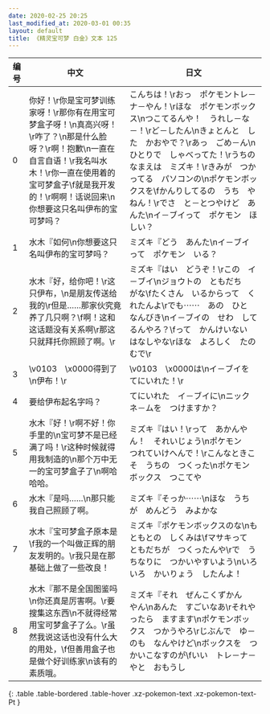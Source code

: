 ```yaml
---
date: 2020-02-25 20:25
last_modified_at: 2020-03-01 00:35
layout: default
title: 《精灵宝可梦 白金》文本 125
---
```

| 编号 | 中文 | 日文 |
| ---- | ---- | ---- |
| 0 | 你好！\r你是宝可梦训练家呀！\r那你有在用宝可梦盒子呀！\n真高兴呀！\r咋了？\n那是什么脸呀？\r啊！抱歉\n一直在自言自语！\r我名叫水木！\r你一直在使用着的宝可梦盒子\f就是我开发的！\r啊啊！话说回来\n你想要这只名叫伊布的宝可梦吗？ | こんちは！\rおっ　ポケモントレ－ナ－やん！\rほな　ポケモンボックス\nつこてるんや！　うれし－な－！\rど－したん\nきょとんと　した　かおやで？\rあっ　ごめ－ん\nひとりで　しゃべってた！\rうちの　なまえは　ミズキ！\rきみが　つかってる　パソコンの\nポケモンボックスを\fかんりしてるの　うち　やねん！\rでさ　と－とつやけど　あんた\nイ－ブイって　ポケモン　ほしい？ |
| 1 | 水木『如何\n你想要这只名叫伊布的宝可梦吗？ | ミズキ『どう　あんた\nイ－ブイって　ポケモン　いる？ |
| 2 | 水木『好，给你吧！\r这只伊布，\n是朋友传送给我的\r但是……那家伙究竟养了几只啊？\f啊！这和这话题没有关系啊\r那这只就拜托你照顾了啊。\r | ミズキ『はい　どうぞ！\rこの　イ－ブイ\nジョウトの　ともだち　がな\fたくさん　いるからって　くれたんよ\rでも⋯⋯　あの　ひと　なんびき\nイ－ブイの　せわ　してるんやろ？\fって　かんけいない　はなしやな\rほな　よろしく　たのむで\r |
| 3 | \v0103　\x0000得到了\n伊布！\r | \v0103　\x0000は\nイ－ブイを　てにいれた！\r |
| 4 | 要给伊布起名字吗？ | てにいれた　イ－ブイに\nニックネ－ムを　つけますか？ |
| 5 | 水木『好！\r啊不好！你手里的\n宝可梦不是已经满了吗！\r这种时候就得用我制造的\n那个万中无一的宝可梦盒子了\n啊哈哈哈。 | ミズキ『はい！\rって　あかんやん！　それいじょう\nポケモン　つれていけへんで！\rこんなときこそ　うちの　つくった\nポケモンボックス　つこてや |
| 6 | 水木『是吗……\n那只能我自己照顾了啊。 | ミズキ『そっか⋯⋯\nほな　うちが　めんどう　みよかな |
| 7 | 水木『宝可梦盒子原本是\f我的一个叫做正辉的朋友发明的。\r我只是在那基础上做了一些改良！ | ミズキ『ポケモンボックスのな\nもともとの　しくみは\fマサキって　ともだちが　つくったんや\rで　うちなりに　つかいやすいよう\nいろいろ　かいりょう　したんよ！ |
| 8 | 水木『那不是全国图鉴吗\n你还真是厉害啊。\r要搜集这东西\n不就得经常用宝可梦盒子了么。\r虽然我说这话也没有什么大的用处，\f但善用盒子也是做个好训练家\n该有的素质哦。 | ミズキ『それ　ぜんこくずかん　やん\nあんた　すごいなあ\rそれやったら　ますます\nポケモンボックス　つかうやろ\rじぶんで　ゆ－のも　なんやけど\nボックスを　つかいこなすのが\fいい　トレ－ナ－やと　おもうし |
{: .table .table-bordered .table-hover .xz-pokemon-text .xz-pokemon-text-Pt }